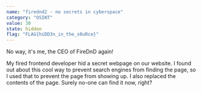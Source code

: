 ```yaml
---
name: "firednd2 - no secrets in cyberspace"
category: "OSINT"
value: 30
state: hidden
flag: "FLAG{hiDD3n_in_the_s0uRce}"
---
```


No way, it's me, the CEO of FireDnD again!

My fired frontend developer hid a secret webpage on our website. I found out about this cool way to prevent search engines from finding the page, so I used that to prevent the page from showing up. I also replaced the contents of the page. Surely no-one can find it now, right?
